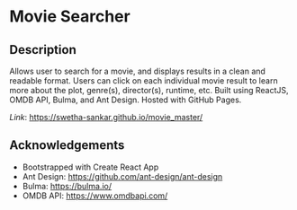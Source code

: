 # Movie Searcher

## Description
Allows user to search for a movie, and displays results in a clean and readable format. Users can click on each individual
movie result to learn more about the plot, genre(s), director(s), runtime, etc. Built using ReactJS, OMDB API, Bulma, and Ant Design. 
Hosted with GitHub Pages.

*Link*: 
https://swetha-sankar.github.io/movie_master/

## Acknowledgements
- Bootstrapped with Create React App
- Ant Design: https://github.com/ant-design/ant-design
- Bulma: https://bulma.io/
- OMDB API: https://www.omdbapi.com/



